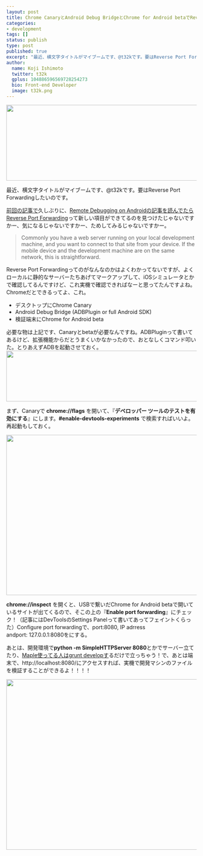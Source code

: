```yaml
---
layout: post
title: Chrome CanaryとAndroid Debug BridgeとChrome for Android betaでReverse Port Forwarding
categories:
- development
tags: []
status: publish
type: post
published: true
excerpt: "最近、横文字タイトルがマイブームです、@t32kです。要はReverse Port Forwardingしたいのです。"
author:
  name: Koji Ishimoto
  twitter: t32k
  gplus: 104886596569728254273 
  bio: Front-end Developer
  image: t32k.png
---
```

<img class="alignnone size-full wp-image-5100" title="debug" src="/static/blog/2013/08/debug.png" alt="" width="900" height="200" />

最近、横文字タイトルがマイブームです、@t32kです。要はReverse Port Forwardingしたいのです。

<a href="http://t32k.me/mol/log/charles-bandwidth-throttling/">前回の記事で</a>久しぶりに、<a href="https://developers.google.com/chrome-developer-tools/docs/remote-debugging?hl=ja#reverse-port-forwarding">Remote Debugging on Androidの記事を読んでたらReverse Port Forwarding</a>って新しい項目ができてるのを見つけたじゃないですかー、気になるじゃないですかー、ためしてみるじゃないですかー。
<blockquote>Commonly you have a web server running on your local development machine, and you want to connect to that site from your device. If the mobile device and the development machine are on the same network, this is straightforward.</blockquote>
Reverse Port Forwardingってのがなんなのかはよくわかってないですが、よくローカルに静的なサーバーたちあげてマークアップして、iOSシミュレータとかで確認してるんですけど、これ実機で確認できればなーと思ってたんですよね。Chromeだとできるってよ、これ。
<ul>
	<li>デスクトップにChrome Canary</li>
	<li>Android Debug Bridge (ADBPlugin or full Android SDK)</li>
	<li>検証端末にChrome for Android beta</li>
</ul>
必要な物は上記です、Canaryとbetaが必要なんですね。ADBPluginって書いてあるけど、拡張機能からだとうまくいかなかったので、おとなしくコマンド叩いた。とりあえずADBを起動させておく。

<img class="alignnone size-full wp-image-5102" title="flag" src="/static/blog/2013/08/flag.png" alt="" width="850" height="134" />

まず、Canaryで<strong> chrome://flags</strong> を開いて、『<strong>デベロッパー ツールのテストを有効にする</strong>』にします。<strong>#enable-devtools-experiments</strong> で検索すればいいよ。再起動もしておく。

<img class="alignnone size-full wp-image-5103" title="port" src="/static/blog/2013/08/port.png" alt="" width="768" height="423" />

<strong>chrome://inspect</strong> を開くと、USBで繋いだChrome for Android betaで開いているサイトが出てくるので、そこの上の『<strong>Enable port forwarding</strong>』にチェック！（記事にはDevToolsのSettings Panelって書いてあってフェイントくらった）Configure port forwardingで、port:8080, IP adrress andport: 127.0.0.1:8080をにする。

あとは、開発環境で<strong>python -m SimpleHTTPServer 8080</strong>とかでサーバー立てたり、<a href="https://github.com/t32k/maple#-grunt-tasks">Maple使ってる人はgrunt developす</a>るだけで立っちゃう！で、あとは端末で、http://localhost:8080/にアクセスすれば、実機で開発マシンのファイルを検証することができるよ！！！！

<img class="alignnone size-full wp-image-5105" title="xperia" src="/static/blog/2013/08/xperia.jpg" alt="" width="800" height="450" />
